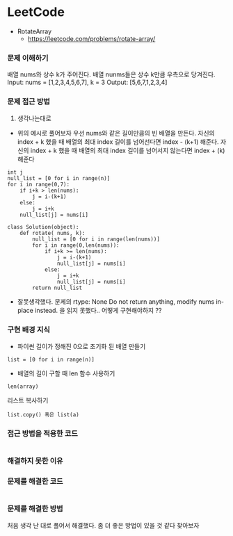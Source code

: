 # LeetCode
- RotateArray
  -  <https://leetcode.com/problems/rotate-array/> 

### 문제 이해하기
배열 nums와 상수 k가 주어진다. 
배열 nunms들은 상수 k만큼 우측으로 당겨진다.
Input: nums = [1,2,3,4,5,6,7], k = 3
Output: [5,6,7,1,2,3,4]

### 문제 접근 방법
1. 생각나는대로 
- 위의 예시로 풀어보자 
우선 nums와 같은 길이만큼의 빈 배열을 만든다. 
자신의 index + k 했을 때 배열의 최대 index 길이를 넘어선다면 
index - (k+1) 해준다. 
자신의 index + k 했을 때 배열의 최대 index 길이를 넘어서지 않는다면
index + (k) 해준다

```
int j 
null_list = [0 for i in range(n)]
for i in range(0,7):
    if i+k > len(nums):
        j = i-(k+1)
    else:
        j = i+k
    null_list[j] = nums[i]
```
```
class Solution(object):
    def rotate( nums, k):
        null_list = [0 for i in range(len(nums))]
        for i in range(0,len(nums)):
            if i+k >= len(nums):
                j = i-(k+1)
                null_list[j] = nums[i]
            else:
                j = i+k
                null_list[j] = nums[i]
        return null_list
```
- 잘못생각했다. 문제의 rtype: None Do not return anything, modify nums in-place instead. 을 읽지 못했다.. 
어떻게 구현해야하지 ?? 


### 구현 배경 지식
- 파이썬 길이가 정해진 0으로 초기화 된 배열 만들기
```
list = [0 for i in range(n)]
```
- 배열의 길이 구할 때 len 함수 사용하기 
```
len(array)
```
리스트 복사하기
```
list.copy() 혹은 list(a)
```
### 접근 방법을 적용한 코드
```
```
### 해결하지 못한 이유

### 문제를 해결한 코드
```
```

### 문제를 해결한 방법
처음 생각 난 대로 풀어서 해결했다.
좀 더 좋은 방법이 있을 것 같다 찾아보자 
